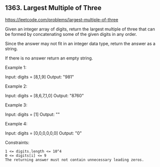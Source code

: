 ## 1363. Largest Multiple of Three

https://leetcode.com/problems/largest-multiple-of-three

Given an integer array of digits, return the largest multiple of three that can be formed by concatenating some of the given digits in any order.

Since the answer may not fit in an integer data type, return the answer as a string.

If there is no answer return an empty string.

Example 1:

Input: digits = [8,1,9]
Output: "981"

Example 2:

Input: digits = [8,6,7,1,0]
Output: "8760"

Example 3:

Input: digits = [1]
Output: ""

Example 4:

Input: digits = [0,0,0,0,0,0]
Output: "0"

Constraints:

    1 <= digits.length <= 10^4
    0 <= digits[i] <= 9
    The returning answer must not contain unnecessary leading zeros.
